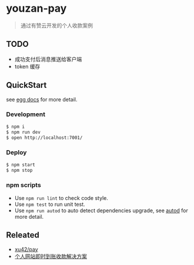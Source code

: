 # youzan-pay

> 通过有赞云开发的个人收款案例

## TODO

- 成功支付后消息推送给客户端
- token 缓存

## QuickStart

<!-- add docs here for user -->

see [egg docs][egg] for more detail.

### Development

```bash
$ npm i
$ npm run dev
$ open http://localhost:7001/
```

### Deploy

```bash
$ npm start
$ npm stop
```

### npm scripts

- Use `npm run lint` to check code style.
- Use `npm test` to run unit test.
- Use `npm run autod` to auto detect dependencies upgrade, see [autod](https://www.npmjs.com/package/autod) for more detail.


[egg]: https://eggjs.org

## Releated
- [xu42/pay](https://github.com/xu42/pay)
- [个人网站即时到账收款解决方案](https://blog.xu42.cn/2017/11/26/person-website-instant-payment-solution/)
